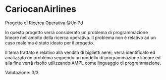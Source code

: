 # CariocanAirlines

Progetto di Ricerca Operativa @UniPd

In questo progetto verrà considerato un problema di programmazione lineare nell’ambito della ricerca operativa.
Il problema non è relativo ad un caso reale ma è stato ideato per il progetto.

Il tema trattato è relativo alla vendita di biglietti aerei; verrà identificato ed analizzato un problema seguendo un modello di programmazione lineare ed alla fine verrà risolto utilizzando AMPL come linguaggio di programmazione.

Valutazione: 3/3.
